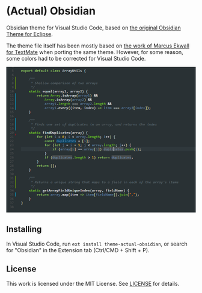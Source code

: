 # (Actual) Obsidian

Obsidian theme for Visual Studio Code, based on [the original Obsidian Theme for Eclipse](http://www.eclipsecolorthemes.org/?view=theme&amp;id=21).

The theme file itself has been mostly based on [the work of Marcus Ekwall for TextMate](https://github.com/mekwall/obsidian-color-scheme) when porting the same theme. However, for some reason, some colors had to be corrected for Visual Studio Code.

![Preview](preview.png)

## Installing

In Visual Studio Code, run `ext install theme-actual-obsidian`, or search for "Obsidian" in the Extension tab (Ctrl/CMD + Shift + P).

## License

This work is licensed under the MIT License. See [LICENSE](LICENSE) for details.
